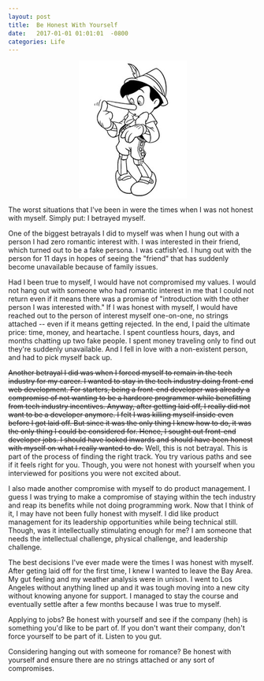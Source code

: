 ```yaml
---
layout: post
title:  Be Honest With Yourself
date:   2017-01-01 01:01:01  -0800
categories: Life
---
```


<img src="/assets/pinocchio.jpg" style="display: block; margin: auto;" width=""/>


The worst situations that I've been in were the times when I was not honest with myself.
Simply put: I betrayed myself. 

One of the biggest betrayals I did to myself was when I hung out with a person I had 
zero romantic interest with. I was interested in their friend, which turned out to be a
fake persona. I was catfish'ed. I hung out with the person for 11 days in hopes of seeing 
the  "friend" that has suddenly become unavailable because of family issues.  

Had I been true to myself, I would have not compromised my values. I would not hang out
with someone who had romantic interest in me that I could not return even if it means there 
was a promise of "introduction with the other person I was interested with." If I was honest
with myself, I would 
have reached out to the person of interest myself  one-on-one, no strings attached -- even
if it means getting rejected.
In the end, I paid the 
ultimate price: time, money, and heartache. I spent countless hours, days, and months chatting up 
two fake people. I spent money traveling only to find out they're suddenly unavailable. 
And I fell in love with a non-existent person, and had to pick myself back up. 

~~Another betrayal I did was when I forced myself to remain in the tech industry for my career. I wanted
to stay in the tech industry doing front-end web development. For starters, being a front-end
developer was already a compromise of not  wanting to be a hardcore programmer while 
benefitting from tech industry incentives. Anyway, after getting laid off, I really did not want to 
be a developer anymore. 
I felt I was killing myself inside even before I got laid off. But since it was the only thing
I knew how to do, it was the only thing I could be considered for. Hence, I sought out
front-end developer jobs. I should have looked inwards and should have been honest with myself 
on what I really wanted to do.~~ Well, this is not betrayal. This is part of the process 
of finding the right track. You try various paths and see if it feels right for you. Though,
you were not honest with yourself when you interviewed for positions you were not 
excited about.

I also made another compromise with myself to do product management. 
I guess I was trying to make a compromise of staying within the 
tech industry and reap its benefits while not doing programming work. Now that I think of it,
I may have not been fully honest with myself. I did like product management for its 
leadership opportunities while being technical still. Though, was it intellectually stimulating
enough for me?  I am someone that needs the intellectual challenge, physical challenge, and leadership challenge.

The best decisions I've ever made were the times I was honest with myself. After geting laid off
for the first time, I knew I wanted to leave the Bay Area. My gut feeling and my weather analysis were in unison.
I went to Los Angeles without anything lined up and it was tough moving into a new city without knowing
anyone for support. I managed to stay the course and eventually settle after a few months
because I was true to myself. 

Applying to jobs?  Be honest with yourself and see if the company (heh) is something you'd
like to be part of.  If you don't want their company, don't force yourself to be part of it.
Listen to you gut.

Considering hanging out with someone for romance? Be honest with yourself and ensure there are no
strings attached or any sort of compromises. 






